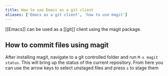 ```yaml
---
title: How to use Emacs as a git client
aliases: ['Emacs as a git client', 'how to use magit']
---
```


[[Emacs]] can be used as a [[git]] client using the magit package. 

## How to commit files using magit
After installing magit, navigate to a git controlled folder and run `M-x magit status`. This will bring up the status of the current repository. From here you can use the arrow keys to select unstaged files and press `s` to stage them 


